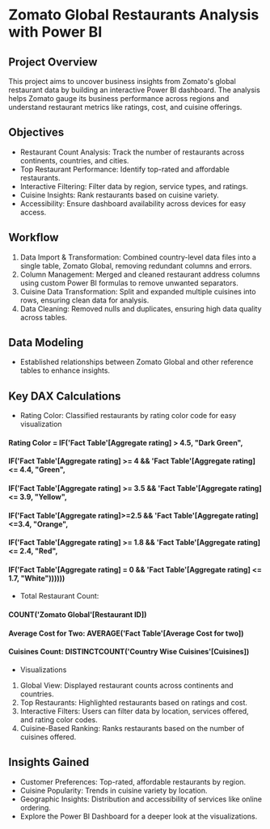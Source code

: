 # Zomato Global Restaurants Analysis with Power BI
## Project Overview

This project aims to uncover business insights from Zomato's global restaurant data by building an interactive Power BI dashboard. The analysis helps Zomato gauge its business performance across regions and understand restaurant metrics like ratings, cost, and cuisine offerings.

## Objectives
+ Restaurant Count Analysis: Track the number of restaurants across continents, countries, and cities.
+ Top Restaurant Performance: Identify top-rated and affordable restaurants.
+ Interactive Filtering: Filter data by region, service types, and ratings.
+ Cuisine Insights: Rank restaurants based on cuisine variety.
+ Accessibility: Ensure dashboard availability across devices for easy access.

## Workflow
1. Data Import & Transformation: Combined country-level data files into a single table, Zomato Global, removing redundant columns and errors.
2. Column Management: Merged and cleaned restaurant address columns using custom Power BI formulas to remove unwanted separators.
3. Cuisine Data Transformation: Split and expanded multiple cuisines into rows, ensuring clean data for analysis.
4. Data Cleaning: Removed nulls and duplicates, ensuring high data quality across tables.

## Data Modeling

+ Established relationships between Zomato Global and other reference tables to enhance insights.

## Key DAX Calculations

+ Rating Color: Classified restaurants by rating color code for easy visualization

#### Rating Color = IF('Fact Table'[Aggregate rating] > 4.5, "Dark Green",
#### IF('Fact Table'[Aggregate rating] >= 4 && 'Fact Table'[Aggregate rating] <= 4.4, "Green",
#### IF('Fact Table'[Aggregate rating] >= 3.5 && 'Fact Table'[Aggregate rating] <= 3.9, "Yellow",
#### IF('Fact Table'[Aggregate rating]>=2.5 && 'Fact Table'[Aggregate rating] <=3.4, "Orange",
#### IF('Fact Table'[Aggregate rating] >= 1.8 && 'Fact Table'[Aggregate rating] <= 2.4, "Red",
#### IF('Fact Table'[Aggregate rating] = 0 && 'Fact Table'[Aggregate rating] <= 1.7, "White"))))))

+ Total Restaurant Count: 
#### COUNT('Zomato Global'[Restaurant ID])
#### Average Cost for Two: AVERAGE('Fact Table'[Average Cost for two])
#### Cuisines Count: DISTINCTCOUNT('Country Wise Cuisines'[Cuisines])

+ Visualizations
1. Global View: Displayed restaurant counts across continents and countries.
2. Top Restaurants: Highlighted restaurants based on ratings and cost.
3. Interactive Filters: Users can filter data by location, services offered, and rating color codes.
4. Cuisine-Based Ranking: Ranks restaurants based on the number of cuisines offered.

## Insights Gained
+ Customer Preferences: Top-rated, affordable restaurants by region.
+ Cuisine Popularity: Trends in cuisine variety by location.
+ Geographic Insights: Distribution and accessibility of services like online ordering.
+ Explore the Power BI Dashboard for a deeper look at the visualizations.
